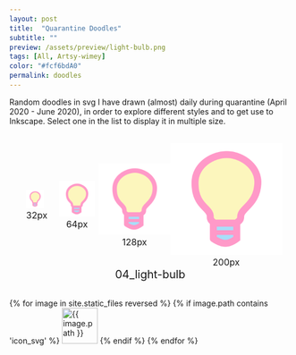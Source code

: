 ```yaml
---
layout: post
title:  "Quarantine Doodles"
subtitle: ""
preview: /assets/preview/light-bulb.png
tags: [All, Artsy-wimey]
color: "#fcf6bdA0"
permalink: doodles
---
```

<script>
function displayImage(link) {
  document.getElementById("display32").src = link;
  document.getElementById("display64").src = link;
  document.getElementById("display128").src = link;
  document.getElementById("display").src = link;
  
  const path = link.split('/'); 
  const filename = path[path.length-1];// get only the file name
  const name_without_extension = filename.split('.');
  
  document.getElementById("icon_title").innerHTML = name_without_extension[0];
 /*
 document.getElementById("caption_small").innerHTML = name_without_extension[0] + " (32px)";
  document.getElementById("caption").innerHTML = name_without_extension[0] + " (300px)";*/
}
</script>

<p>Random doodles in svg I have drawn (almost) daily during quarantine (April 2020 - June 2020), in order to explore different styles and to get use to Inkscape. Select one in the list to display it in multiple size.</p>
<br/>

<div style="display: flex; justify-content: center; align-items: center; flex-wrap: wrap;">
    <figure style="padding: 1em; margin: 0;">
        <img id="display32" src="assets/preview/light-bulb.png" width="32px" height="32px"/>
        <figcaption id="caption_small" style="text-align:center; font-size: 16px;">32px</figcaption>
    </figure>
    <figure style="padding: 0.5em; margin: 0;">
        <img id="display64" src="assets/preview/light-bulb.png" width="64px" height="64px"/>
        <figcaption id="caption_small" style="text-align:center; font-size: 16px;">64px</figcaption>
    </figure>
    <figure style="margin: 0;">
        <img id="display128" src="assets/preview/light-bulb.png" width="128px" height="128px"/>
        <figcaption id="caption_small" style="text-align:center; font-size: 16px;">128px</figcaption>
    </figure>
    <figure style="margin: 0;">
        <img id="display" src="assets/preview/light-bulb.png" width="200px" height="200px"/>
        <figcaption id="caption" style="text-align:center; font-size: 16px;">200px</figcaption>
    </figure>
</div>
<figcaption id="icon_title" style="text-align:center; font-size: 20px;">04_light-bulb</figcaption>

<br/>

<div class="icon-grid" style="display: flex; flex-wrap: wrap; justify-content: space-around;">

{% for image in site.static_files reversed %}
    {% if image.path contains 'icon_svg' %}
<img src="{{ image.path }}" width="64px" height="64px" title="{{ image.path }}" onclick="displayImage(this.src)" style="    cursor: url('/icons_svg/hand_link.svg'), auto;
" />
    {% endif %}
{% endfor %}

</div>

<br/>
<br/>
<br/>
